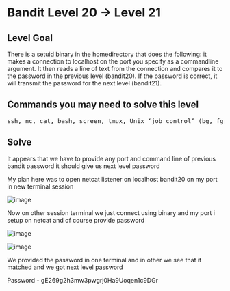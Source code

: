 # Bandit Level 20 → Level 21 #

## Level Goal ##
<p>There is a setuid binary in the homedirectory that does the following: it makes a connection to localhost on the port you specify as a commandline argument. It then reads a line of text from the connection and compares it to the password in the previous level (bandit20). If the password is correct, it will transmit the password for the next level (bandit21).</p>

## Commands you may need to solve this level ##
<pre>
ssh, nc, cat, bash, screen, tmux, Unix ‘job control’ (bg, fg, jobs, &, CTRL-Z, …)
</pre>

## Solve ##
<p>It appears that we have to provide any port and command line of previous bandit password it should give us next level password</p>
My plan here was to open netcat listener on localhost bandit20 on my port in new terminal session

![image](https://user-images.githubusercontent.com/85706972/166155902-97ef07f4-7660-46d0-b56a-355a9858191d.png)

<p>Now on other session terminal we just connect using binary and my port i setup on netcat and of course provide password</p>

![image](https://user-images.githubusercontent.com/85706972/166155955-10cd59be-d1ab-4aad-b078-bc5caa80033f.png)

![image](https://user-images.githubusercontent.com/85706972/166155964-810fa5d4-3de1-47fb-a87b-88e71148d586.png)

<p>We provided the password in one terminal and in other we see that it matched and we got next level password </p>

Password - gE269g2h3mw3pwgrj0Ha9Uoqen1c9DGr




